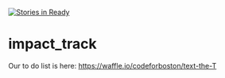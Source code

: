 [![Stories in Ready](https://badge.waffle.io/codeforboston/text-the-T.png?label=ready&title=Ready)](https://waffle.io/codeforboston/text-the-T)
# impact_track

Our to do list is here: https://waffle.io/codeforboston/text-the-T